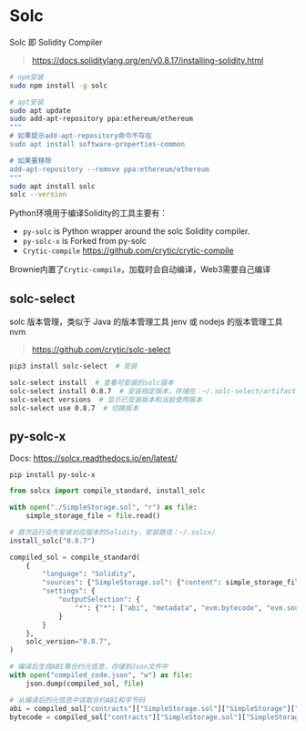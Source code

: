 # Solc

Solc 即 Solidity Compiler

> <https://docs.soliditylang.org/en/v0.8.17/installing-solidity.html>

```bash
# npm安装
sudo npm install -g solc

# apt安装
sudo apt update
sudo add-apt-repository ppa:ethereum/ethereum
"""
# 如果提示add-apt-repository命令不存在
sudo apt install software-properties-common

# 如果要移除
add-apt-repository --remove ppa:ethereum/ethereum
"""
sudo apt install solc
solc --version
```

Python环境用于编译Solidity的工具主要有：

- `py-solc` is Python wrapper around the solc Solidity compiler.
- `py-solc-x` is Forked from py-solc
- `Crytic-compile` <https://github.com/crytic/crytic-compile>

Brownie内置了`Crytic-compile`，加载时会自动编译，Web3需要自己编译

## solc-select

solc 版本管理，类似于 Java 的版本管理工具 jenv 或 nodejs 的版本管理工具 nvm

> <https://github.com/crytic/solc-select>

```bash
pip3 install solc-select  # 安装

solc-select install  # 查看可安装的solc版本
solc-select install 0.8.7  # 安装指定版本，存储在：~/.solc-select/artifacts/
solc-select versions  # 显示已安装版本和当前使用版本
solc-select use 0.8.7  # 切换版本
```

## py-solc-x

Docs: <https://solcx.readthedocs.io/en/latest/>

`pip install py-solc-x`

```python
from solcx import compile_standard, install_solc

with open("./SimpleStorage.sol", "r") as file:
    simple_storage_file = file.read()

# 首次运行会先安装对应版本的Solidity，安装路径：~/.solcx/
install_solc("0.8.7")

compiled_sol = compile_standard(
    {
        "language": "Solidity",
        "sources": {"SimpleStorage.sol": {"content": simple_storage_file}},
        "settings": {
            "outputSelection": {
                "*": {"*": ["abi", "metadata", "evm.bytecode", "evm.sourceMap"]}
            }
        }
    },
    solc_version="0.8.7",
)

# 编译后生成ABI等合约元信息，存储到Json文件中
with open("compiled_code.json", "w") as file:
    json.dump(compiled_sol, file)

# 从编译后的元信息中读取合约ABI和字节码
abi = compiled_sol["contracts"]["SimpleStorage.sol"]["SimpleStorage"]["abi"]
bytecode = compiled_sol["contracts"]["SimpleStorage.sol"]["SimpleStorage"]["evm"]["bytecode"]["object"]
```
